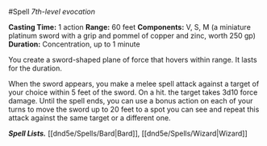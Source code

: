 #Spell
*7th-level evocation*

**Casting Time:** 1 action
**Range:** 60 feet
**Components:** V, S, M (a miniature platinum sword with a grip and pommel of copper and zinc, worth 250 gp)
**Duration:** Concentration, up to 1 minute

You create a sword-shaped plane of force that hovers within range. It lasts for the duration.

When the sword appears, you make a melee spell attack against a target of your choice within 5 feet of the sword. On a hit. the target takes 3d10 force damage. Until the spell ends, you can use a bonus action on each of your turns to move the sword up to 20 feet to a spot you can see and repeat this attack against the same target or a different one.

***Spell Lists.*** [[dnd5e/Spells/Bard\|Bard]], [[dnd5e/Spells/Wizard\|Wizard]]